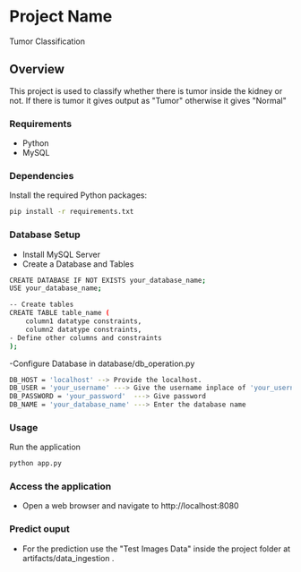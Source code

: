 # Project Name
Tumor Classification

## Overview

This project is used to classify whether there is tumor inside the kidney or not. If there is tumor it gives output as "Tumor" otherwise it gives "Normal"

### Requirements

- Python 
- MySQL 

### Dependencies

Install the required Python packages:

```bash
pip install -r requirements.txt
```

### Database Setup

-  Install MySQL Server
-  Create a Database and Tables

```bash
CREATE DATABASE IF NOT EXISTS your_database_name;
USE your_database_name;

-- Create tables
CREATE TABLE table_name (
    column1 datatype constraints,
    column2 datatype constraints,
- Define other columns and constraints
);
```
-Configure Database in database/db_operation.py 
```bash
DB_HOST = 'localhost' --> Provide the localhost.
DB_USER = 'your_username' ---> Give the username inplace of 'your_username'
DB_PASSWORD = 'your_password'  ---> Give password
DB_NAME = 'your_database_name' ---> Enter the database name
```
### Usage
Run the application
```bash
python app.py
```

### Access the application

-  Open a web browser and navigate to http://localhost:8080

###  Predict ouput

-  For the prediction use the "Test Images Data" inside the project folder at artifacts/data_ingestion .




